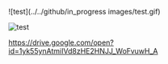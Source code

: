 
![test](../../github/in_progress images/test.gif)

![test](https://drive.google.com/open?id=1yk55ynAtmiIVd8zHE2HNJJ_WoFvuwH_A)

https://drive.google.com/open?id=1yk55ynAtmiIVd8zHE2HNJJ_WoFvuwH_A
